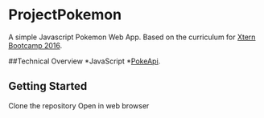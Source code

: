 # ProjectPokemon
A simple Javascript Pokemon Web App. Based on the curriculum for [Xtern Bootcamp 2016](http://bootcamp16.getfretless.com/).

##Technical Overview
*JavaScript
*[PokeApi](https://pokeapi.co/).

## Getting Started
Clone the repository
Open in web browser
